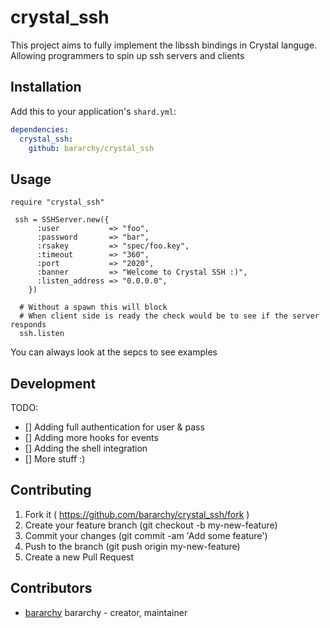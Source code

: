 # crystal_ssh

This project aims to fully implement the libssh bindings in Crystal languge.
Allowing programmers to spin up ssh servers and clients

## Installation

Add this to your application's `shard.yml`:

```yaml
dependencies:
  crystal_ssh:
    github: bararchy/crystal_ssh
```

## Usage

```crystal
require "crystal_ssh"

 ssh = SSHServer.new({
      :user           => "foo",
      :password       => "bar",
      :rsakey         => "spec/foo.key",
      :timeout        => "360",
      :port           => "2020",
      :banner         => "Welcome to Crystal SSH :)",
      :listen_address => "0.0.0.0",
    })
    
  # Without a spawn this will block
  # When client side is ready the check would be to see if the server responds
  ssh.listen
```

You can always look at the sepcs to see examples 

## Development

TODO:  
* [] Adding full authentication for user & pass  
* [] Adding more hooks for events 
* [] Adding the shell integration
* [] More stuff :)

## Contributing

1. Fork it ( https://github.com/bararchy/crystal_ssh/fork )
2. Create your feature branch (git checkout -b my-new-feature)
3. Commit your changes (git commit -am 'Add some feature')
4. Push to the branch (git push origin my-new-feature)
5. Create a new Pull Request

## Contributors

- [bararchy](https://github.com/bararchy) bararchy - creator, maintainer
